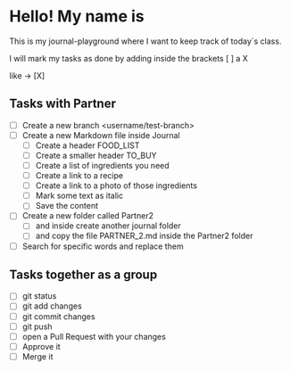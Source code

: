 # Hello! My name is <name>

This is my journal-playground where I want to keep track of today´s class.

I will mark my tasks as done by adding inside the brackets [ ] a X 

like -> [X]

## Tasks with Partner

- [ ] Create a new branch <username/test-branch>
- [ ] Create a new Markdown file inside Journal
  - [ ] Create a header FOOD_LIST
  - [ ] Create a smaller header TO_BUY
  - [ ] Create a list of ingredients you need
  - [ ] Create a link to a recipe
  - [ ] Create a link to a photo of those ingredients
  - [ ] Mark some text as italic
  - [ ] Save the content
- [ ] Create a new folder called Partner2 
  - [ ] and inside create another journal folder
  - [ ] and copy the file PARTNER_2.md inside the Partner2 folder
- [ ] Search for specific words and replace them

## Tasks together as a group

- [ ] git status
- [ ] git add changes
- [ ] git commit changes
- [ ] git push
- [ ] open a Pull Request with your changes
- [ ] Approve it
- [ ] Merge it 
